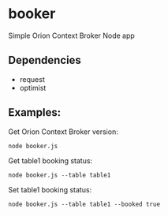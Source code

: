 # booker
Simple Orion Context Broker Node app

## Dependencies
* request
* optimist

## Examples:
Get Orion Context Broker version:

```
node booker.js
```

Get table1 booking status:

```
node booker.js --table table1
```

Set table1 booking status:

```
node booker.js --table table1 --booked true
```
